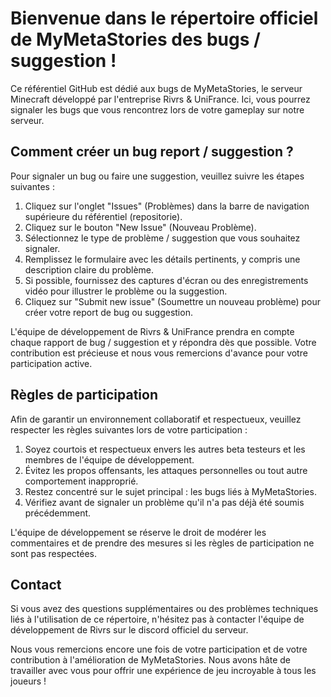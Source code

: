 # Bienvenue dans le répertoire officiel de MyMetaStories des bugs / suggestion !

Ce référentiel GitHub est dédié aux bugs de MyMetaStories, le serveur Minecraft développé par l'entreprise Rivrs & UniFrance. Ici, vous pourrez signaler les bugs que vous rencontrez lors de votre gameplay sur notre serveur.

## Comment créer un bug report / suggestion ?

Pour signaler un bug ou faire une suggestion, veuillez suivre les étapes suivantes :

1. Cliquez sur l'onglet "Issues" (Problèmes) dans la barre de navigation supérieure du référentiel (repositorie).
2. Cliquez sur le bouton "New Issue" (Nouveau Problème).
3. Sélectionnez le type de problème / suggestion que vous souhaitez signaler.
4. Remplissez le formulaire avec les détails pertinents, y compris une description claire du problème.
5. Si possible, fournissez des captures d'écran ou des enregistrements vidéo pour illustrer le problème ou la suggestion.
6. Cliquez sur "Submit new issue" (Soumettre un nouveau problème) pour créer votre report de bug ou suggestion.

L'équipe de développement de Rivrs & UniFrance prendra en compte chaque rapport de bug / suggestion et y répondra dès que possible. Votre contribution est précieuse et nous vous remercions d'avance pour votre participation active.

## Règles de participation

Afin de garantir un environnement collaboratif et respectueux, veuillez respecter les règles suivantes lors de votre participation :

1. Soyez courtois et respectueux envers les autres beta testeurs et les membres de l'équipe de développement.
2. Évitez les propos offensants, les attaques personnelles ou tout autre comportement inapproprié.
3. Restez concentré sur le sujet principal : les bugs liés à MyMetaStories.
4. Vérifiez avant de signaler un problème qu'il n'a pas déjà été soumis précédemment.

L'équipe de développement se réserve le droit de modérer les commentaires et de prendre des mesures si les règles de participation ne sont pas respectées.

## Contact

Si vous avez des questions supplémentaires ou des problèmes techniques liés à l'utilisation de ce répertoire, n'hésitez pas à contacter l'équipe de développement de Rivrs sur le discord officiel du serveur.

Nous vous remercions encore une fois de votre participation et de votre contribution à l'amélioration de MyMetaStories. Nous avons hâte de travailler avec vous pour offrir une expérience de jeu incroyable à tous les joueurs !
